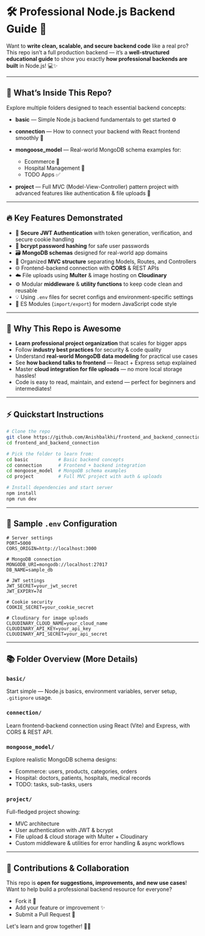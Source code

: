 
# 🛠️ Professional Node.js Backend Guide 🚀

Want to **write clean, scalable, and secure backend code** like a real pro?
This repo isn’t a full production backend — it’s a **well-structured educational guide** to show you exactly **how professional backends are built** in Node.js! 💻✨

---

## 📂 What’s Inside This Repo?

Explore multiple folders designed to teach essential backend concepts:

* **basic** — Simple Node.js backend fundamentals to get started ⚙️
* **connection** — How to connect your backend with React frontend smoothly 🔗
* **mongoose\_model** — Real-world MongoDB schema examples for:

  * Ecommerce 🛒
  * Hospital Management 🏥
  * TODO Apps ✅
* **project** — Full MVC (Model-View-Controller) pattern project with advanced features like authentication & file uploads 🎯

---

## 🔥 Key Features Demonstrated

* 🔐 **Secure JWT Authentication** with token generation, verification, and secure cookie handling
* 🔑 **bcrypt password hashing** for safe user passwords
* 🗃️ **MongoDB schemas** designed for real-world app domains
* 📁 Organized **MVC structure** separating Models, Routes, and Controllers
* 🌐 Frontend-backend connection with **CORS** & REST APIs
* ☁️ File uploads using **Multer** & image hosting on **Cloudinary**
* ⚙️ Modular **middleware** & **utility functions** to keep code clean and reusable
* 💡 Using `.env` files for secret configs and environment-specific settings
* 🚀 ES Modules (`import/export`) for modern JavaScript code style

---

## 🧩 Why This Repo is Awesome

* **Learn professional project organization** that scales for bigger apps
* Follow **industry best practices** for security & code quality
* Understand **real-world MongoDB data modeling** for practical use cases
* See **how backend talks to frontend** — React + Express setup explained
* Master **cloud integration for file uploads** — no more local storage hassles!
* Code is easy to read, maintain, and extend — perfect for beginners and intermediates!

---

## ⚡ Quickstart Instructions

```bash
# Clone the repo
git clone https://github.com/Anishbalkhi/frontend_and_backend_connection.git
cd frontend_and_backend_connection

# Pick the folder to learn from:
cd basic           # Basic backend concepts
cd connection      # Frontend + backend integration
cd mongoose_model  # MongoDB schema examples
cd project         # Full MVC project with auth & uploads

# Install dependencies and start server
npm install
npm run dev
```

---

## 🔑 Sample `.env` Configuration

```env
# Server settings
PORT=5000
CORS_ORIGIN=http://localhost:3000

# MongoDB connection
MONGODB_URI=mongodb://localhost:27017
DB_NAME=sample_db

# JWT settings
JWT_SECRET=your_jwt_secret
JWT_EXPIRY=7d

# Cookie security
COOKIE_SECRET=your_cookie_secret

# Cloudinary for image uploads
CLOUDINARY_CLOUD_NAME=your_cloud_name
CLOUDINARY_API_KEY=your_api_key
CLOUDINARY_API_SECRET=your_api_secret
```

---

## 📚 Folder Overview (More Details)

### `basic/`

Start simple — Node.js basics, environment variables, server setup, `.gitignore` usage.

### `connection/`

Learn frontend-backend connection using React (Vite) and Express, with CORS & REST API.

### `mongoose_model/`

Explore realistic MongoDB schema designs:

* Ecommerce: users, products, categories, orders
* Hospital: doctors, patients, hospitals, medical records
* TODO: tasks, sub-tasks, users

### `project/`

Full-fledged project showing:

* MVC architecture
* User authentication with JWT & bcrypt
* File upload & cloud storage with Multer + Cloudinary
* Custom middleware & utilities for error handling & async workflows

---

## 🤝 Contributions & Collaboration

This repo is **open for suggestions, improvements, and new use cases**!
Want to help build a professional backend resource for everyone?

* Fork it 🔄
* Add your feature or improvement ✨
* Submit a Pull Request 🔀

Let's learn and grow together! 🚀💬


